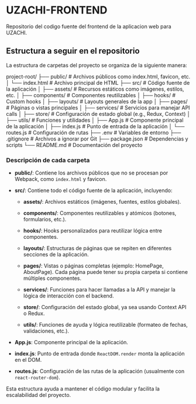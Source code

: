 # UZACHI-FRONTEND
Repositorio del codigo fuente del frontend de la aplicacion web para UZACHI.

## Estructura a seguir en el repositorio

La estructura de carpetas del proyecto se organiza de la siguiente manera:

project-root/ ├── public/ # Archivos públicos como index.html, favicon, etc. │ └── index.html # Archivo principal de HTML ├── src/ # Código fuente de la aplicación │ ├── assets/ # Recursos estáticos como imágenes, estilos, etc. │ ├── components/ # Componentes reutilizables │ ├── hooks/ # Custom hooks │ ├── layouts/ # Layouts generales de la app │ ├── pages/ # Páginas o vistas principales │ ├── services/ # Servicios para manejar API calls │ ├── store/ # Configuración de estado global (e.g., Redux, Context) │ ├── utils/ # Funciones y utilidades │ ├── App.js # Componente principal de la aplicación │ ├── index.js # Punto de entrada de la aplicación │ └── routes.js # Configuración de rutas ├── .env # Variables de entorno ├── .gitignore # Archivos a ignorar por Git ├── package.json # Dependencias y scripts └── README.md # Documentación del proyecto


### Descripción de cada carpeta

- **public/**: Contiene los archivos públicos que no se procesan por Webpack, como `index.html` y favicon.
  
- **src/**: Contiene todo el código fuente de la aplicación, incluyendo:

  - **assets/**: Archivos estáticos (imágenes, fuentes, estilos globales).
  
  - **components/**: Componentes reutilizables y atómicos (botones, formularios, etc.).

  - **hooks/**: Hooks personalizados para reutilizar lógica entre componentes.

  - **layouts/**: Estructuras de páginas que se repiten en diferentes secciones de la aplicación.

  - **pages/**: Vistas o páginas completas (ejemplo: HomePage, AboutPage). Cada página puede tener su propia carpeta si contiene múltiples componentes.

  - **services/**: Funciones para hacer llamadas a la API y manejar la lógica de interacción con el backend.

  - **store/**: Configuración del estado global, ya sea usando Context API o Redux.

  - **utils/**: Funciones de ayuda y lógica reutilizable (formateo de fechas, validaciones, etc.).

- **App.js**: Componente principal de la aplicación.

- **index.js**: Punto de entrada donde `ReactDOM.render` monta la aplicación en el DOM.

- **routes.js**: Configuración de las rutas de la aplicación (usualmente con `react-router-dom`).

Esta estructura ayuda a mantener el código modular y facilita la escalabilidad del proyecto.

